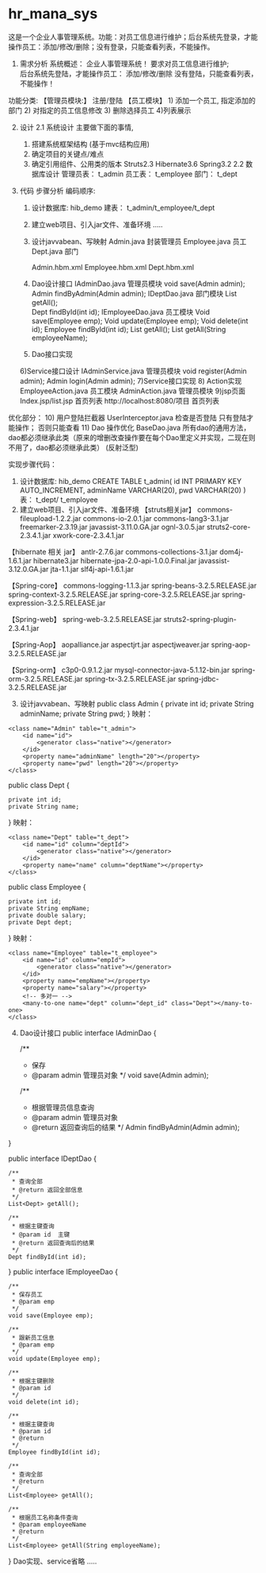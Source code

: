 # hr_mana_sys
这是一个企业人事管理系统。功能：对员工信息进行维护；后台系统先登录，才能操作员工：添加/修改/删除；没有登录，只能查看列表，不能操作。

1. 需求分析
系统概述：
	企业人事管理系统！
	要求对员工信息进行维护;  
	后台系统先登陆，才能操作员工： 添加/修改/删除
	没有登陆，只能查看列表，不能操作！

功能分类:
【管理员模块:】
	 注册/登陆
【员工模块】
	1) 添加一个员工, 指定添加的部门
	2) 对指定的员工信息修改
	3) 删除选择员工
	4)列表展示

2. 设计
2.1 系统设计
主要做下面的事情,
	1) 搭建系统框架结构
		(基于mvc结构应用)
	2) 确定项目的关键点/难点
	3) 确定引用组件、公用类的版本
		Struts2.3 
		Hibernate3.6
		Spring3.2
2.2 数据库设计
管理员表： t_admin
员工表：   t_employee
部门：     t_dept
3. 代码
步骤分析
编码顺序:

	1) 设计数据库:  hib_demo 
       建表： t_admin/t_employee/t_dept
	2) 建立web项目、引入jar文件、准备环境
		…..

	3) 设计javvabean、写映射
		Admin.java   封装管理员
		Employee.java  员工
		Dept.java      部门

		Admin.hbm.xml
		Employee.hbm.xml
		Dept.hbm.xml
	4) Dao设计接口
		IAdminDao.java    管理员模块
			void  save(Admin admin);
			Admin findByAdmin(Admin  admin);
		IDeptDao.java      部门模块
			List<Dept> getAll();   
			Dept  findById(int  id);
		IEmployeeDao.java   员工模块
			Void  save(Employee  emp);
			Void  update(Employee  emp);
			Void  delete(int id);
			Employee  findById(int id);
			List<Employee> getAll();
			List<Employee> getAll(String  employeeName);
	5) Dao接口实现

	6)Service接口设计
		IAdminService.java    管理员模块
			void  register(Admin admin);
			Admin  login(Admin  admin);
	7)Service接口实现
	8) Action实现
		EmployeeAction.java   员工模块
		AdminAction.java		管理员模块
	9)jsp页面
		Index.jsp/list.jsp  首页列表
		http://localhost:8080/项目    首页列表


优化部分：
	10) 用户登陆拦截器
		UserInterceptor.java   检查是否登陆
							只有登陆才能操作； 否则只能查看
	11) Dao 操作优化
		BaseDao.java   所有dao的通用方法，dao都必须继承此类（原来的增删改查操作要在每个Dao里定义并实现，二现在则不用了，dao都必须继承此类）
			(反射泛型)


实现步骤代码：
1) 设计数据库:  hib_demo 
CREATE TABLE t_admin(
  id INT PRIMARY KEY AUTO_INCREMENT,
  adminName  VARCHAR(20),
  pwd   VARCHAR(20)
)
表： t_dept/ t_employee
2) 建立web项目、引入jar文件、准备环境
【struts相关jar】
commons-fileupload-1.2.2.jar
commons-io-2.0.1.jar
commons-lang3-3.1.jar
freemarker-2.3.19.jar
javassist-3.11.0.GA.jar
ognl-3.0.5.jar
struts2-core-2.3.4.1.jar
xwork-core-2.3.4.1.jar

【hibernate 相关 jar】
antlr-2.7.6.jar
commons-collections-3.1.jar
dom4j-1.6.1.jar
hibernate3.jar
hibernate-jpa-2.0-api-1.0.0.Final.jar
javassist-3.12.0.GA.jar
jta-1.1.jar
slf4j-api-1.6.1.jar

【Spring-core】
commons-logging-1.1.3.jar
spring-beans-3.2.5.RELEASE.jar
spring-context-3.2.5.RELEASE.jar
spring-core-3.2.5.RELEASE.jar
spring-expression-3.2.5.RELEASE.jar

【Spring-web】
spring-web-3.2.5.RELEASE.jar
struts2-spring-plugin-2.3.4.1.jar

【Spring-Aop】
aopalliance.jar
aspectjrt.jar
aspectjweaver.jar
spring-aop-3.2.5.RELEASE.jar

【Spring-orm】
c3p0-0.9.1.2.jar
mysql-connector-java-5.1.12-bin.jar
spring-orm-3.2.5.RELEASE.jar
spring-tx-3.2.5.RELEASE.jar
spring-jdbc-3.2.5.RELEASE.jar

3) 设计javvabean、写映射
public class Admin {
  private int id;
	private String adminName;
	private String pwd;
}
映射：
<?xml version="1.0" encoding="UTF-8" ?>
<!DOCTYPE hibernate-mapping PUBLIC 
	"-//Hibernate/Hibernate Mapping DTD 3.0//EN"
	"http://www.hibernate.org/dtd/hibernate-mapping-3.0.dtd">

<hibernate-mapping package="cn.itcast.entity">

	<class name="Admin" table="t_admin">
		<id name="id">
			<generator class="native"></generator>
		</id>
		<property name="adminName" length="20"></property>
		<property name="pwd" length="20"></property>
	</class>

</hibernate-mapping>

public class Dept {

	private int id;
	private String name;
}
映射：
<hibernate-mapping package="cn.itcast.entity">

	<class name="Dept" table="t_dept">
		<id name="id" column="deptId">
			<generator class="native"></generator>
		</id>
		<property name="name" column="deptName"></property>
	</class>

</hibernate-mapping>

public class Employee {

	private int id;
	private String empName;
	private double salary;
	private Dept dept;
}
映射：
<hibernate-mapping package="cn.itcast.entity">

	<class name="Employee" table="t_employee">
		<id name="id" column="empId">
			<generator class="native"></generator>
		</id>
		<property name="empName"></property>
		<property name="salary"></property>
		<!-- 多对一 -->
		<many-to-one name="dept" column="dept_id" class="Dept"></many-to-one>
	</class>

</hibernate-mapping>

4) Dao设计接口
public interface IAdminDao {

	/**
	 * 保存
	 * @param admin  管理员对象
	 */
	void save(Admin admin);

	/**
	 * 根据管理员信息查询
	 * @param admin  管理员对象
	 * @return	返回查询后的结果
	 */
	Admin findByAdmin(Admin admin);

}

public interface IDeptDao {

	/**
	 * 查询全部
	 * @return 返回全部信息
	 */
	List<Dept> getAll();

	/**
	 * 根据主键查询
	 * @param id  主键
	 * @return 返回查询后的结果
	 */
	Dept findById(int id);

}
public interface IEmployeeDao {

	/**
	 * 保存员工
	 * @param emp
	 */
	void save(Employee emp);

	/**
	 * 跟新员工信息
	 * @param emp
	 */
	void update(Employee emp);

	/**
	 * 根据主键删除
	 * @param id
	 */
	void delete(int id);

	/**
	 * 根据主键查询
	 * @param id
	 * @return
	 */
	Employee findById(int id);

	/**
	 * 查询全部
	 * @return
	 */
	List<Employee> getAll();

	/**
	 * 根据员工名称条件查询
	 * @param employeeName
	 * @return
	 */
	List<Employee> getAll(String employeeName);

}
Dao实现、service省略
…..

